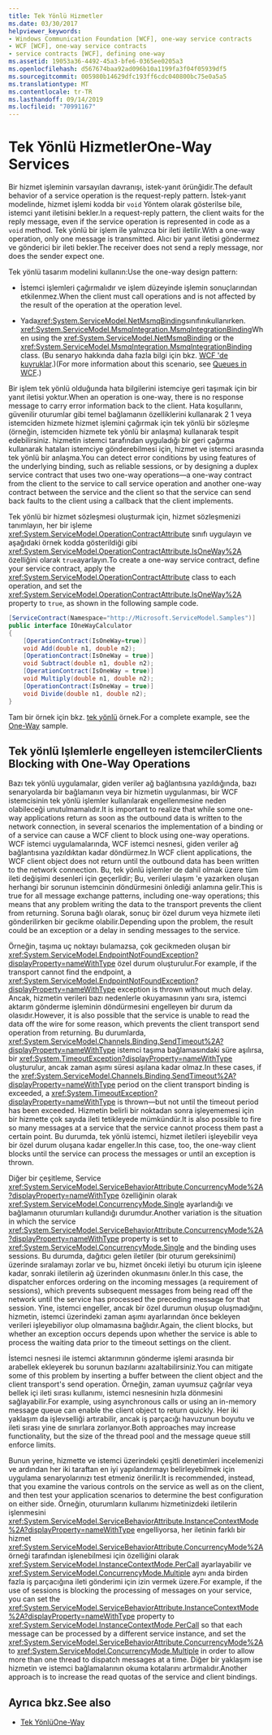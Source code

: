 ```yaml
---
title: Tek Yönlü Hizmetler
ms.date: 03/30/2017
helpviewer_keywords:
- Windows Communication Foundation [WCF], one-way service contracts
- WCF [WCF], one-way service contracts
- service contracts [WCF], defining one-way
ms.assetid: 19053a36-4492-45a3-bfe6-0365ee0205a3
ms.openlocfilehash: d567674baa92ad096b10a1199fa3f04f05939df5
ms.sourcegitcommit: 005980b14629dfc193ff6cdc040800bc75e0a5a5
ms.translationtype: MT
ms.contentlocale: tr-TR
ms.lasthandoff: 09/14/2019
ms.locfileid: "70991167"
---
```

# <a name="one-way-services"></a><span data-ttu-id="d45be-102">Tek Yönlü Hizmetler</span><span class="sxs-lookup"><span data-stu-id="d45be-102">One-Way Services</span></span>
<span data-ttu-id="d45be-103">Bir hizmet işleminin varsayılan davranışı, istek-yanıt örünğidir.</span><span class="sxs-lookup"><span data-stu-id="d45be-103">The default behavior of a service operation is the request-reply pattern.</span></span> <span data-ttu-id="d45be-104">İstek-yanıt modelinde, hizmet işlemi kodda bir `void` Yöntem olarak gösterilse bile, istemci yanıt iletisini bekler.</span><span class="sxs-lookup"><span data-stu-id="d45be-104">In a request-reply pattern, the client waits for the reply message, even if the service operation is represented in code as a `void` method.</span></span> <span data-ttu-id="d45be-105">Tek yönlü bir işlem ile yalnızca bir ileti iletilir.</span><span class="sxs-lookup"><span data-stu-id="d45be-105">With a one-way operation, only one message is transmitted.</span></span> <span data-ttu-id="d45be-106">Alıcı bir yanıt iletisi göndermez ve gönderici bir ileti bekler.</span><span class="sxs-lookup"><span data-stu-id="d45be-106">The receiver does not send a reply message, nor does the sender expect one.</span></span>  
  
 <span data-ttu-id="d45be-107">Tek yönlü tasarım modelini kullanın:</span><span class="sxs-lookup"><span data-stu-id="d45be-107">Use the one-way design pattern:</span></span>  
  
- <span data-ttu-id="d45be-108">İstemci işlemleri çağırmalıdır ve işlem düzeyinde işlemin sonuçlarından etkilenmez.</span><span class="sxs-lookup"><span data-stu-id="d45be-108">When the client must call operations and is not affected by the result of the operation at the operation level.</span></span>  
  
- <span data-ttu-id="d45be-109">Yada<xref:System.ServiceModel.NetMsmqBinding>sınıfınıkullanırken. <xref:System.ServiceModel.MsmqIntegration.MsmqIntegrationBinding></span><span class="sxs-lookup"><span data-stu-id="d45be-109">When using the <xref:System.ServiceModel.NetMsmqBinding> or the <xref:System.ServiceModel.MsmqIntegration.MsmqIntegrationBinding> class.</span></span> <span data-ttu-id="d45be-110">(Bu senaryo hakkında daha fazla bilgi için bkz. [WCF 'de kuyruklar](../../../../docs/framework/wcf/feature-details/queues-in-wcf.md).)</span><span class="sxs-lookup"><span data-stu-id="d45be-110">(For more information about this scenario, see [Queues in WCF](../../../../docs/framework/wcf/feature-details/queues-in-wcf.md).)</span></span>  
  
 <span data-ttu-id="d45be-111">Bir işlem tek yönlü olduğunda hata bilgilerini istemciye geri taşımak için bir yanıt iletisi yoktur.</span><span class="sxs-lookup"><span data-stu-id="d45be-111">When an operation is one-way, there is no response message to carry error information back to the client.</span></span> <span data-ttu-id="d45be-112">Hata koşullarını, güvenilir oturumlar gibi temel bağlamanın özelliklerini kullanarak 2 1 veya istemciden hizmete hizmet işlemini çağırmak için tek yönlü bir sözleşme (örneğin, istemciden hizmete tek yönlü bir anlaşma) kullanarak tespit edebilirsiniz. hizmetin istemci tarafından uyguladığı bir geri çağırma kullanarak hataları istemciye gönderebilmesi için, hizmet ve istemci arasında tek yönlü bir anlaşma.</span><span class="sxs-lookup"><span data-stu-id="d45be-112">You can detect error conditions by using features of the underlying binding, such as reliable sessions, or by designing a duplex service contract that uses two one-way operations—a one-way contract from the client to the service to call service operation and another one-way contract between the service and the client so that the service can send back faults to the client using a callback that the client implements.</span></span>  
  
 <span data-ttu-id="d45be-113">Tek yönlü bir hizmet sözleşmesi oluşturmak için, hizmet sözleşmenizi tanımlayın, her bir işleme <xref:System.ServiceModel.OperationContractAttribute> sınıfı uygulayın ve aşağıdaki örnek kodda gösterildiği gibi <xref:System.ServiceModel.OperationContractAttribute.IsOneWay%2A> özelliğini olarak `true`ayarlayın.</span><span class="sxs-lookup"><span data-stu-id="d45be-113">To create a one-way service contract, define your service contract, apply the <xref:System.ServiceModel.OperationContractAttribute> class to each operation, and set the <xref:System.ServiceModel.OperationContractAttribute.IsOneWay%2A> property to `true`, as shown in the following sample code.</span></span>  
  
```csharp
[ServiceContract(Namespace="http://Microsoft.ServiceModel.Samples")]  
public interface IOneWayCalculator  
{  
    [OperationContract(IsOneWay=true)]  
    void Add(double n1, double n2);  
    [OperationContract(IsOneWay = true)]  
    void Subtract(double n1, double n2);  
    [OperationContract(IsOneWay = true)]  
    void Multiply(double n1, double n2);  
    [OperationContract(IsOneWay = true)]  
    void Divide(double n1, double n2);  
}  
```  
  
 <span data-ttu-id="d45be-114">Tam bir örnek için bkz. [tek yönlü](../../../../docs/framework/wcf/samples/one-way.md) örnek.</span><span class="sxs-lookup"><span data-stu-id="d45be-114">For a complete example, see the [One-Way](../../../../docs/framework/wcf/samples/one-way.md) sample.</span></span>  
  
## <a name="clients-blocking-with-one-way-operations"></a><span data-ttu-id="d45be-115">Tek yönlü Işlemlerle engelleyen istemciler</span><span class="sxs-lookup"><span data-stu-id="d45be-115">Clients Blocking with One-Way Operations</span></span>  
 <span data-ttu-id="d45be-116">Bazı tek yönlü uygulamalar, giden veriler ağ bağlantısına yazıldığında, bazı senaryolarda bir bağlamanın veya bir hizmetin uygulanması, bir WCF istemcisinin tek yönlü işlemler kullanılarak engellenmesine neden olabileceği unutulmamalıdır.</span><span class="sxs-lookup"><span data-stu-id="d45be-116">It is important to realize that while some one-way applications return as soon as the outbound data is written to the network connection, in several scenarios the implementation of a binding or of a service can cause a WCF client to block using one-way operations.</span></span> <span data-ttu-id="d45be-117">WCF istemci uygulamalarında, WCF istemci nesnesi, giden veriler ağ bağlantısına yazıldıktan kadar döndürmez.</span><span class="sxs-lookup"><span data-stu-id="d45be-117">In WCF client applications, the WCF client object does not return until the outbound data has been written to the network connection.</span></span> <span data-ttu-id="d45be-118">Bu, tek yönlü işlemler de dahil olmak üzere tüm ileti değişimi desenleri için geçerlidir; Bu, verileri ulaşım 'e yazarken oluşan herhangi bir sorunun istemcinin döndürmesini önlediği anlamına gelir.</span><span class="sxs-lookup"><span data-stu-id="d45be-118">This is true for all message exchange patterns, including one-way operations; this means that any problem writing the data to the transport prevents the client from returning.</span></span> <span data-ttu-id="d45be-119">Soruna bağlı olarak, sonuç bir özel durum veya hizmete ileti gönderilirken bir gecikme olabilir.</span><span class="sxs-lookup"><span data-stu-id="d45be-119">Depending upon the problem, the result could be an exception or a delay in sending messages to the service.</span></span>  
  
 <span data-ttu-id="d45be-120">Örneğin, taşıma uç noktayı bulamazsa, çok gecikmeden oluşan bir <xref:System.ServiceModel.EndpointNotFoundException?displayProperty=nameWithType> özel durum oluşturulur.</span><span class="sxs-lookup"><span data-stu-id="d45be-120">For example, if the transport cannot find the endpoint, a <xref:System.ServiceModel.EndpointNotFoundException?displayProperty=nameWithType> exception is thrown without much delay.</span></span> <span data-ttu-id="d45be-121">Ancak, hizmetin verileri bazı nedenlerle okuyamasının yanı sıra, istemci aktarım gönderme işleminin döndürmesini engelleyen bir durum da olasıdır.</span><span class="sxs-lookup"><span data-stu-id="d45be-121">However, it is also possible that the service is unable to read the data off the wire for some reason, which prevents the client transport send operation from returning.</span></span> <span data-ttu-id="d45be-122">Bu durumlarda, <xref:System.ServiceModel.Channels.Binding.SendTimeout%2A?displayProperty=nameWithType> istemci taşıma bağlamasındaki süre aşılırsa, bir <xref:System.TimeoutException?displayProperty=nameWithType> oluşturulur, ancak zaman aşımı süresi aşılana kadar olmaz.</span><span class="sxs-lookup"><span data-stu-id="d45be-122">In these cases, if the <xref:System.ServiceModel.Channels.Binding.SendTimeout%2A?displayProperty=nameWithType> period on the client transport binding is exceeded, a <xref:System.TimeoutException?displayProperty=nameWithType> is thrown—but not until the timeout period has been exceeded.</span></span> <span data-ttu-id="d45be-123">Hizmetin belirli bir noktadan sonra işleyememesi için bir hizmette çok sayıda ileti tetikleyede mümkündür.</span><span class="sxs-lookup"><span data-stu-id="d45be-123">It is also possible to fire so many messages at a service that the service cannot process them past a certain point.</span></span> <span data-ttu-id="d45be-124">Bu durumda, tek yönlü istemci, hizmet iletileri işleyebilir veya bir özel durum oluşana kadar engeller.</span><span class="sxs-lookup"><span data-stu-id="d45be-124">In this case, too, the one-way client blocks until the service can process the messages or until an exception is thrown.</span></span>  
  
 <span data-ttu-id="d45be-125">Diğer bir çeşitleme, Service <xref:System.ServiceModel.ServiceBehaviorAttribute.ConcurrencyMode%2A?displayProperty=nameWithType> özelliğinin olarak <xref:System.ServiceModel.ConcurrencyMode.Single> ayarlandığı ve bağlamanın oturumları kullandığı durumdur.</span><span class="sxs-lookup"><span data-stu-id="d45be-125">Another variation is the situation in which the service <xref:System.ServiceModel.ServiceBehaviorAttribute.ConcurrencyMode%2A?displayProperty=nameWithType> property is set to <xref:System.ServiceModel.ConcurrencyMode.Single> and the binding uses sessions.</span></span> <span data-ttu-id="d45be-126">Bu durumda, dağıtıcı gelen iletiler (bir oturum gereksinimi) üzerinde sıralamayı zorlar ve bu, hizmet önceki iletiyi bu oturum için işleene kadar, sonraki iletilerin ağ üzerinden okunmasını önler.</span><span class="sxs-lookup"><span data-stu-id="d45be-126">In this case, the dispatcher enforces ordering on the incoming messages (a requirement of sessions), which prevents subsequent messages from being read off the network until the service has processed the preceding message for that session.</span></span> <span data-ttu-id="d45be-127">Yine, istemci engeller, ancak bir özel durumun oluşup oluşmadığını, hizmetin, istemci üzerindeki zaman aşımı ayarlarından önce bekleyen verileri işleyebiliyor olup olmamasına bağlıdır.</span><span class="sxs-lookup"><span data-stu-id="d45be-127">Again, the client blocks, but whether an exception occurs depends upon whether the service is able to process the waiting data prior to the timeout settings on the client.</span></span>  
  
 <span data-ttu-id="d45be-128">İstemci nesnesi ile istemci aktarımının gönderme işlemi arasında bir arabellek ekleyerek bu sorunun bazılarını azaltabilirsiniz.</span><span class="sxs-lookup"><span data-stu-id="d45be-128">You can mitigate some of this problem by inserting a buffer between the client object and the client transport's send operation.</span></span> <span data-ttu-id="d45be-129">Örneğin, zaman uyumsuz çağrılar veya bellek içi ileti sırası kullanımı, istemci nesnesinin hızla dönmesini sağlayabilir.</span><span class="sxs-lookup"><span data-stu-id="d45be-129">For example, using asynchronous calls or using an in-memory message queue can enable the client object to return quickly.</span></span> <span data-ttu-id="d45be-130">Her iki yaklaşım da işlevselliği artırabilir, ancak iş parçacığı havuzunun boyutu ve ileti sırası yine de sınırlara zorlanıyor.</span><span class="sxs-lookup"><span data-stu-id="d45be-130">Both approaches may increase functionality, but the size of the thread pool and the message queue still enforce limits.</span></span>  
  
 <span data-ttu-id="d45be-131">Bunun yerine, hizmette ve istemci üzerindeki çeşitli denetimleri incelemenizi ve ardından her iki taraftan en iyi yapılandırmayı belirleyebilmek için uygulama senaryolarınızı test etmeniz önerilir.</span><span class="sxs-lookup"><span data-stu-id="d45be-131">It is recommended, instead, that you examine the various controls on the service as well as on the client, and then test your application scenarios to determine the best configuration on either side.</span></span> <span data-ttu-id="d45be-132">Örneğin, oturumların kullanımı hizmetinizdeki iletilerin işlenmesini <xref:System.ServiceModel.ServiceBehaviorAttribute.InstanceContextMode%2A?displayProperty=nameWithType> engelliyorsa, her iletinin farklı bir hizmet <xref:System.ServiceModel.ServiceBehaviorAttribute.ConcurrencyMode%2A> örneği tarafından işlenebilmesi için özelliğini olarak <xref:System.ServiceModel.InstanceContextMode.PerCall> ayarlayabilir ve <xref:System.ServiceModel.ConcurrencyMode.Multiple> aynı anda birden fazla iş parçacığına ileti gönderimi için izin vermek üzere.</span><span class="sxs-lookup"><span data-stu-id="d45be-132">For example, if the use of sessions is blocking the processing of messages on your service, you can set the <xref:System.ServiceModel.ServiceBehaviorAttribute.InstanceContextMode%2A?displayProperty=nameWithType> property to <xref:System.ServiceModel.InstanceContextMode.PerCall> so that each message can be processed by a different service instance, and set the <xref:System.ServiceModel.ServiceBehaviorAttribute.ConcurrencyMode%2A> to <xref:System.ServiceModel.ConcurrencyMode.Multiple> in order to allow more than one thread to dispatch messages at a time.</span></span> <span data-ttu-id="d45be-133">Diğer bir yaklaşım ise hizmetin ve istemci bağlamalarının okuma kotalarını artırmalıdır.</span><span class="sxs-lookup"><span data-stu-id="d45be-133">Another approach is to increase the read quotas of the service and client bindings.</span></span>  
  
## <a name="see-also"></a><span data-ttu-id="d45be-134">Ayrıca bkz.</span><span class="sxs-lookup"><span data-stu-id="d45be-134">See also</span></span>

- [<span data-ttu-id="d45be-135">Tek Yönlü</span><span class="sxs-lookup"><span data-stu-id="d45be-135">One-Way</span></span>](../../../../docs/framework/wcf/samples/one-way.md)
